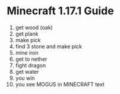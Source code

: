 # Minecraft 1.17.1 Guide
1. get wood (oak)
2. get plank
3. make pick
4. find 3 stone and make pick
5. mine iron
6. get to nether
7. fight dragon
8. get water
9. you win
10. you see MOGUS in MINECRAFT text
